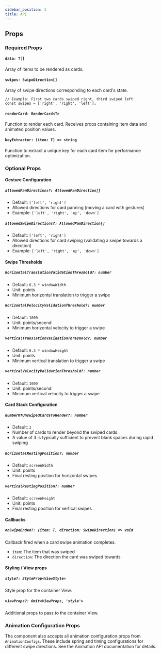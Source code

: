```yaml
---
sidebar_position: 3
title: API
---
```


## Props

### Required Props

#### `data: T[]`

Array of items to be rendered as cards.

#### `swipes: SwipeDirection[]`

Array of swipe directions corresponding to each card's state.

```tsx
// Example: First two cards swiped right, third swiped left
const swipes = ['right', 'right', 'left'];
```

#### `renderCard: RenderCard<T>`

Function to render each card. Receives props containing item data and animated position values.

#### `keyExtractor: (item: T) => string`

Function to extract a unique key for each card item for performance optimization.

### Optional Props

#### Gesture Configuration

##### `allowedPanDirections?: AllowedPanDirection[]`

- Default: `['left', 'right']`
- Allowed directions for card panning (moving a card with gestures)
- Example: `['left', 'right', 'up', 'down']`

##### `allowedSwipeDirections?: AllowedPanDirection[]`

- Default: `['left', 'right']`
- Allowed directions for card swiping (validating a swipe towards a direction)
- Example: `['left', 'right', 'up', 'down']`

#### Swipe Thresholds

##### `horizontalTranslationValidationThreshold?: number`

- Default: `0.3 * windowWidth`
- Unit: points
- Minimum horizontal translation to trigger a swipe

##### `horizontalVelocityValidationThreshold?: number`

- Default: `1000`
- Unit: points/second
- Minimum horizontal velocity to trigger a swipe

##### `verticalTranslationValidationThreshold?: number`

- Default: `0.3 * windowHeight`
- Unit: points
- Minimum vertical translation to trigger a swipe

##### `verticalVelocityValidationThreshold?: number`

- Default: `1000`
- Unit: points/second
- Minimum vertical velocity to trigger a swipe

#### Card Stack Configuration

##### `numberOfUnswipedCardsToRender?: number`

- Default: `3`
- Number of cards to render beyond the swiped cards
- A value of 3 is typically sufficient to prevent blank spaces during rapid swiping

##### `horizontalRestingPosition?: number`

- Default: `screenWidth`
- Unit: points
- Final resting position for horizontal swipes

##### `verticalRestingPosition?: number`

- Default: `screenHeight`
- Unit: points
- Final resting position for vertical swipes

#### Callbacks

##### `onSwipeEnded?: (item: T, direction: SwipeDirection) => void`

Callback fired when a card swipe animation completes.

- `item`: The item that was swiped
- `direction`: The direction the card was swiped towards

#### Styling / View props

##### `style?: StyleProp<ViewStyle>`

Style prop for the container View.

##### `viewProps?: Omit<ViewProps, 'style'>`

Additional props to pass to the container View.

### Animation Configuration Props

The component also accepts all animation configuration props from `AnimationConfigs`. These include spring and timing configurations for different swipe directions. See the Animation API documentation for details.
